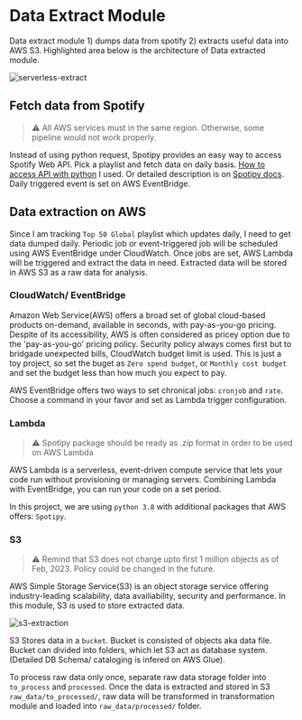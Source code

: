 # Data Extract Module
Data extract module 1) dumps data from spotify 2) extracts useful data into AWS S3. Highlighted area below is the architecture of Data extracted module.

![serverless-extract](https://user-images.githubusercontent.com/43290363/224507943-eeddc6ea-2616-4d23-bb96-f50ecebfc280.png)

## Fetch data from Spotify
> ⚠️ All AWS services must in the same region. Otherwise, some pipeline would not work properly. 

Instead of using python request, Spotipy provides an easy way to access Spotify Web API. Pick a playlist and fetch data on daily basis. [How to access API with python](https://github.com/sombiee/spotify-serverless-ETL-pipeline) I used. Or detailed description is on [Spotipy docs](https://spotipy.readthedocs.io/en/2.22.1/). Daily triggered event is set on AWS EventBridge.

## Data extraction on AWS
Since I am tracking `Top 50 Global` playlist which updates daily, I need to get data dumped daily. Periodic job or event-triggered job will be scheduled using AWS EventBridge under CloudWatch. Once jobs are set, AWS Lambda will be triggered and extract the data in need. Extracted data will be stored in AWS S3 as a raw data for analysis. 

### CloudWatch/ EventBridge
Amazon Web Service(AWS) offers a broad set of global cloud-based products on-demand, available in seconds, with pay-as-you-go pricing. Despite of its accessibility, AWS is often considered as pricey option due to the 'pay-as-you-go' pricing policy. Security policy always comes first but to bridgade unexpected bills, CloudWatch budget limit is used. This is just a toy project, so set the buget as `Zero spend budget`, or `Monthly cost budget` and set the budget less than how much you expect to pay.

AWS EventBridge offers two ways to set chronical jobs: `cronjob` and `rate`. Choose a command in your favor and set as Lambda trigger configuration.

### Lambda
> ⚠️ Spotipy package should be ready as .zip format in order to be used on AWS Lambda

AWS Lambda is a serverless, event-driven compute service that lets your code run without provisioning or managing servers. Combining Lambda with EventBridge, you can run your code on a set period.

In this project, we are using `python 3.8` with additional packages that AWS offers: `Spotipy`. 

### S3
> ⚠️ Remind that S3 does not charge upto first 1 million objects as of Feb, 2023. Policy could be changed in the future. 

AWS Simple Storage Service(S3) is an object storage service offering industry-leading scalability, data availiability, security and performance. In this module, S3 is used to store extracted data. 

![s3-extraction](https://user-images.githubusercontent.com/43290363/224534458-9e6eb3fa-16da-4a1e-b8de-7744f3c9d631.png)

S3 Stores data in a `bucket`. Bucket is consisted of objects aka data file. Bucket can divided into folders, which let S3 act as database system. (Detailed DB Schema/ cataloging is infered on AWS Glue). 

To process raw data only once, separate raw data storage folder into `to_process` and `processed`. Once the data is extracted and stored in S3 `raw_data/to_processed/`, raw data will be transformed in transformation module and loaded into `raw_data/processed/` folder.